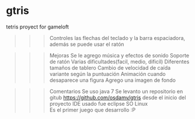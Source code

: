 gtris
=====
tetris proyect for gameloft 

>>>Controles 
	las flechas del teclado y la barra espaciadora, además se puede usar el ratón

>>>Mejoras 
	Se le agrego música y efectos de sonido
	Soporte de ratón
	Varias dificultades(facil, medio, dificíl)
	Diferentes tamaños de tablero
	Cambio de velocidad de caída variante según la puntuación
	Animación cuando desaparece una figura 
	Agrego una imagen de fondo

>>>Comentarios 
	Se uso java 7
	Se levanto un repositorio en gitub https://github.com/osdamv/gtris desde el inicio del proyecto
	IDE usado fue eclipse SO Linux	
	Es el primer juego que desarrollo :P
	